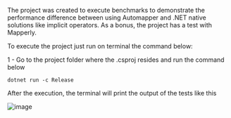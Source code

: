 The project was created to execute benchmarks to demonstrate the performance difference between using Automapper and .NET native solutions like implicit operators. 
As a bonus, the project has a test with Mapperly.

To execute the project just run on terminal the command below:

1 - Go to the project folder where the .csproj resides and run the command below

`dotnet run -c Release`

After the execution, the terminal will print the output of the tests like this

![image](https://github.com/user-attachments/assets/e86f046b-9dd6-4468-907b-d015c3c3d1af)
